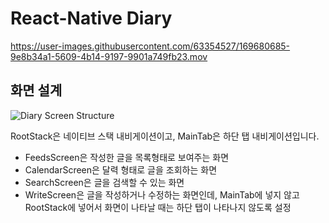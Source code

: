 # React-Native Diary

https://user-images.githubusercontent.com/63354527/169680685-9e8b34a1-5609-4b14-9197-9901a749fb23.mov

## 화면 설계

![Diary Screen Structure](https://user-images.githubusercontent.com/63354527/169354235-3146d162-5ee7-43e6-8765-ac4865953259.png)

RootStack은 네이티브 스택 내비게이션이고, MainTab은 하단 탭 내비게이션입니다.

- FeedsScreen은 작성한 글을 목록형태로 보여주는 화면
- CalendarScreen은 달력 형태로 글을 조회하는 화면
- SearchScreen은 글을 검색할 수 있는 화면
- WriteScreen은 글을 작성하거나 수정하는 화면인데, MainTab에 넣지 않고 RootStack에 넣어서 화면이 나타날 때는 하단 탭이 나타나지 않도록 설정
